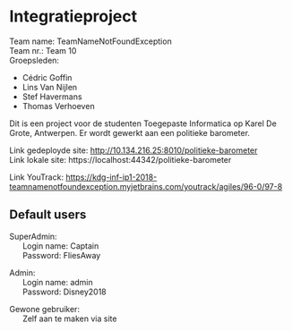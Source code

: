 # Integratieproject #
 Team name: TeamNameNotFoundException  
 Team nr.: Team 10  
Groepsleden: 
* Cédric Goffin
* Lins Van Nijlen
* Stef Havermans
* Thomas Verhoeven


Dit is een project voor de studenten Toegepaste Informatica op Karel De Grote, Antwerpen. 
Er wordt gewerkt aan een politieke barometer.

Link gedeployde site: http://10.134.216.25:8010/politieke-barometer  
Link lokale site: https://localhost:44342/politieke-barometer  
  
Link YouTrack: https://kdg-inf-ip1-2018-teamnamenotfoundexception.myjetbrains.com/youtrack/agiles/96-0/97-8  

Default users
-------------------

SuperAdmin:   
&nbsp;&nbsp;&nbsp;&nbsp;&nbsp;&nbsp;Login name: Captain  
&nbsp;&nbsp;&nbsp;&nbsp;&nbsp;&nbsp;Password: FliesAway  
  
Admin:  
&nbsp;&nbsp;&nbsp;&nbsp;&nbsp;&nbsp;Login name: admin  
&nbsp;&nbsp;&nbsp;&nbsp;&nbsp;&nbsp;Password: Disney2018  
  
Gewone gebruiker:  
&nbsp;&nbsp;&nbsp;&nbsp;&nbsp;&nbsp;Zelf aan te maken via site  
